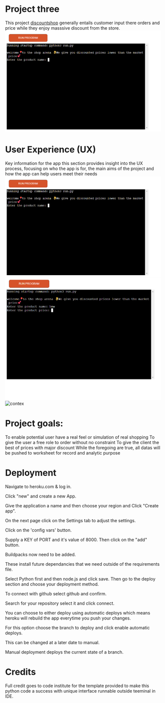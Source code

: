# Project three
This project [discountshop](https://discountshop-e2a697cfe5bb.herokuapp.com/) generally entails customer input there orders and price while they enjoy masssive discount from the store. 
![home](/assets/images/finterface.png)
# User Experience (UX)
Key information for the app
this section provides insight into the UX process, focusing on who the app is for, the main aims of the project and how the app can help users meet their needs
![shop](/assets/images/finterface.png)
![input](/assets/images/inputinterface.png)
![contex](/assets/images/contineexit.png)

# Project goals:<br>
To enable potential user have a real feel or simulation of real shopping
To give the user a free role to order without no constraint
To give the client the best of prices with major discount
While the foregoing are true, all datas will be pushed to worksheet for record and analytic purpose

# Deployment
Navigate to heroku.com & log in.

Click "new" and create a new App.

Give the application a name and then choose your region and Click "Create app".

On the next page click on the Settings tab to adjust the settings.

Click on the 'config vars' button.

Supply a KEY of PORT and it's value of 8000. Then click on the "add" button.

Buildpacks now need to be added.

These install future dependancies that we need outside of the requirements file.

Select Python first and then node.js and click save.
Then go to the deploy section and choose your deployment method.

To connect with github select github and confirm.

Search for your repository select it and click connect.

You can choose to either deploy using automatic deploys which means heroku will rebuild the app everytime you push your changes.

For this option choose the branch to deploy and click enable automatic deploys.

This can be changed at a later date to manual.

Manual deployment deploys the current state of a branch.

# Credits<br>
Full credit goes to code institute for the template provided to make this python code a success with unique interface runnable outside teeminal in IDE.

